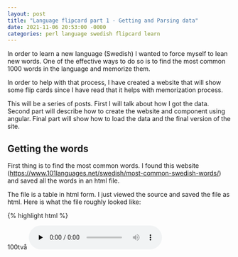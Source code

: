 ```yaml
---
layout: post
title: "Language flipcard part 1 - Getting and Parsing data"
date: 2021-11-06 20:53:00 -0000
categories: perl language swedish flipcard learn
---
```


In order to learn a new language (Swedish) I wanted to force myself to lean new words. One of the effective ways to do so is to find the most common 1000 words in the language and memorize them. 

In order to help with that process, I have created a website that will show some flip cards since I have read that it helps with memorization process. 

This will be a series of posts. First I will talk about how I got the data. Second part will describe how to create the website and component using angular. Final part will show how to load the data and the final version of the site. 

## Getting the words

First thing is to find the most common words. I found this website (https://www.101languages.net/swedish/most-common-swedish-words/) and saved all the words in an html file. 

The file is a table in html form. I just viewed the source and saved the file as html. Here is what the file roughly looked like: 

{% highlight html %}
</tr><tr class="row-101 odd">
	<td class="column-1">100</td><td class="column-2">två 	<audio id="wp_mep_1" src="http://www.101languages.net/audio/common-words/swedish/tva.mp3" controls="controls" preload="none">
		
		
		
		
		
		
		
	</audio>
<script type="text/javascript">
jQuery(document).ready(function($) {
	$('#wp_mep_1').mediaelementplayer({
		m:1
		
		,features: ['playpause','current','progress','duration','volume','tracks','fullscreen']
		,audioWidth:250,audioHeight:30
	});
});
</script>
</td><td class="column-3">two</td>
</tr><tr class="row-102 even">
	<td class="column-1">101</td><td class="column-2">något</td><td class="column-3">slightly</td>
</tr>
{% endhighlight%}

It has some tags for playing an audio but it is pretty straight forward. Note the long empty space as well. 

# Parsing the Data

I wanted to learn perl for string processing so I used it. I wrote a script that will take this data and convert it to json. 
Here is what it looks like. Note that I am only showing a part of the file. See the gist [here](https://gist.github.com/halitanildonmez/64b07d0c68bd83097afff64eed6f8cec) for the full version. 

{% highlight perl linenos %}
while ( my $token = $p->get_token ) {
    next unless $token->is_text;
    my($tag, $attr, $attrseq, $rawtxt) = @{ $token };
    my $index = index ($token->as_is, "jQuery");
    my $token_text = $token->as_is;

    if ($index == -1 && $token_text !~ /^\s*$/) {
        if ($token_text =~ /(\d+)/) {
            $ids = int($token_text);
            $count = 0;
        } else {
            $trs[$count] = $token_text;
            $count++;
        }
    }
    if ($count == 2 && $ids != -1) {
        $translations{$ids} = [$trs[0], $trs[1]];
    }
}
{% endhighlight%}

I am using the [html toke parser](https://metacpan.org/dist/HTML-TokeParser-Simple) library for getting the tags. So that is why line 3 exists. I had to do lots of experimenting in the absence of an auto complete and my lack of knowledge about the language. 

What is going on with line 4 and the if statement ? I am finding and removing the audio tags and everything similar to it. I am also using regex to see if the line is a digit so I can create an id, text pairing. Note that we have an id, Swedish and English text so need to create a pair and push that to the json object. 

The assumption we are making is that we will encounter an id first then the English and Swedish texts. When we find them we are adding them to a map and then we are done.

# Converting to JSON

Before we start, we need the [JSON library for PERL](https://metacpan.org/pod/JSON). 

After going through the data we created a map that has id as key and an array of 2 with English and Swedish words as value. Now we need to simply create a JSON object and write them to a file. 

{% highlight perl linenos%}
my $json = JSON->new->allow_nonref;
open(FH, '>', 'html_converted.json') or die $!;
print FH $json->encode( \%translations );
close(FH);
{% endhighlight %}

After this step, we will have a file in the following format: 

{% highlight json %}
{
	....
	"656":[
		"val",
		"choice"
	],
	"850":[
		"människa",
		"human"
	],
	....
}
{% endhighlight %}

## Conclusion

Now we have a json file and this will make it easier to load it to a wide range of frameworks. Next step is to create the front end for this application. I will use Angular to do this and will keep it as simple as possible as I do not enjoy the bits and pieces of doing front end. 

If you want to see the full code, it is here: [https://gist.github.com/halitanildonmez/64b07d0c68bd83097afff64eed6f8cec](https://gist.github.com/halitanildonmez/64b07d0c68bd83097afff64eed6f8cec)